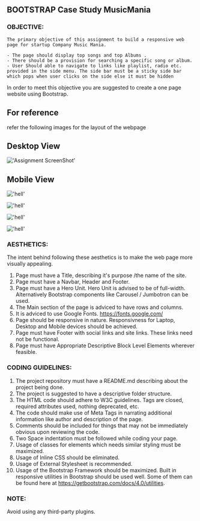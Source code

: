 ## BOOTSTRAP Case Study MusicMania

### OBJECTIVE:
    The primary objective of this assignment to build a responsive web page for startup Company Music Mania. 
    
    - The page should display top songs and top Albums . 
    - There should be a provision for searching a specific song or album.
    - User Should able to navigate to links like playlist, radio etc. provided in the side menu. The side bar must be a sticky side bar which pops when user clicks on the side else it must be hidden

In order to meet this objective you are suggested to create a one page website using Bootstrap. 

## For reference

refer the following images for the layout of the webpage

## Desktop View
!['Assignment ScreenShot'](./img/pic5.png)

## Mobile View
!['hell'](./img/pic1.png)

!['hell'](./img/pic2.png)

!['hell'](./img/pic3.png)

!['hell'](./img/pic4.png)


### AESTHETICS:
The intent behind following these aesthetics is to make the web page more visually appealing.

1. Page must have a Title, describing it's purpose /the name of the site.
2. Page must have a Navbar, Header and Footer.
3. Page must have a Hero Unit. Hero Unit is advised to be of full-width. Alternatively Bootstrap components like Carousel / Jumbotron can be used.
4. The Main section of the page is adviced to have rows and columns.
5. It is adviced to use Google Fonts. https://fonts.google.com/
6. Page should be responsive in nature. Responsivness for Laptop, Desktop and Mobile devices should be achieved.
7. Page must have Footer with social links and site links. These links need not be functional.
8. Page must have Appropriate Descriptive Block Level Elements wherever feasible.

### CODING GUIDELINES:

1. The project repository must have a README.md describing about the project being done.
2. The project is suggested to have a descriptive folder structure.
3. The HTML code should adhere to W3C guidelines. Tags are closed, required attributes used, nothing deprecated, etc.
4. The code should make use of Meta Tags in narrating additional information like author and description of the page.
5. Comments should be included for things that may not be immediately obvious upon reviewing the code.
6. Two Space indentation must be followed while coding your page.
7. Usage of classes for elements which needs similar styling must be maximized.
8. Usage of Inline CSS should be eliminated.
9. Usage of External Stylesheet is recommended.
10. Usage of the Bootstrap Framework should be maximized. Built in responsive utilities in Bootstrap should be used well. Some of them can be found here at https://getbootstrap.com/docs/4.0/utilities.


### NOTE:
Avoid using any third-party plugins.
